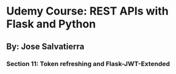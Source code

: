 # Udemy Course: REST APIs with Flask and Python

## By: Jose Salvatierra

### Section 11: Token refreshing and Flask-JWT-Extended 
